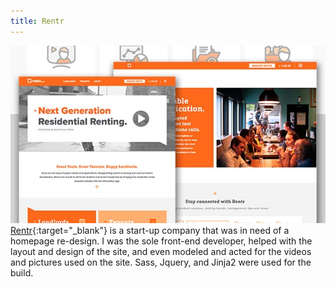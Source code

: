 ```yaml
---
title: Rentr
---
```


![Rentr](assets/img/work/proj-3/thumb.jpg)
[Rentr](http://www.rentr.com){:target="_blank"} is a start-up company that was in need of a homepage re-design. I was the sole front-end developer, helped with the layout and design of the site, and even modeled and acted for the videos and pictures used on the site. Sass, Jquery, and Jinja2 were used for the build.

